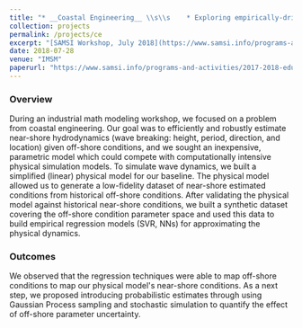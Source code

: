 ```yaml
---
title: "* __Coastal Engineering__ \\s\\s    * Exploring empirically-driven surrogate models"
collection: projects
permalink: /projects/ce
excerpt: "[SAMSI Workshop, July 2018](https://www.samsi.info/programs-and-activities/2017-2018-education-and-outreach-programs-and-workshops/2018-industrial-math-stat-modeling-workshop-for-graduate-students-july-15-25-2018/)"
date: 2018-07-28
venue: "IMSM"
paperurl: "https://www.samsi.info/programs-and-activities/2017-2018-education-and-outreach-programs-and-workshops/2018-industrial-math-stat-modeling-workshop-for-graduate-students-july-15-25-2018/"
---
```

### Overview
During an industrial math modeling workshop, we focused on a problem from coastal engineering.
Our goal was to efficiently and robustly estimate near-shore hydrodynamics (wave breaking: height, period, direction, and location) given off-shore conditions, and we sought an inexpensive, parametric model which could compete with computationally intensive physical simulation models.
To simulate wave dynamics, we built a simplified (linear) physical model for our baseline.
The physical model allowed us to generate a low-fidelity dataset of near-shore estimated conditions from historical off-shore conditions.
After validating the physical model against historical near-shore conditions, we built a synthetic dataset covering the off-shore condition parameter space and used this data to build empirical regression models (SVR, NNs) for approximating the physical dynamics.

### Outcomes
We observed that the regression techniques were able to map off-shore conditions to map our physical model's near-shore conditions.
As a next step, we proposed introducing probabilistic estimates through using Gaussian Process sampling and stochastic simulation to quantify the effect of off-shore parameter uncertainty.
